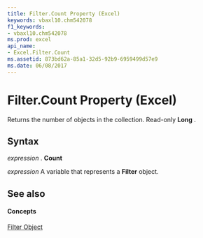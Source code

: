 ```yaml
---
title: Filter.Count Property (Excel)
keywords: vbaxl10.chm542078
f1_keywords:
- vbaxl10.chm542078
ms.prod: excel
api_name:
- Excel.Filter.Count
ms.assetid: 873bd62a-85a1-32d5-92b9-6959499d57e9
ms.date: 06/08/2017
---
```



# Filter.Count Property (Excel)

Returns the number of objects in the collection. Read-only  **Long** .


## Syntax

 _expression_ . **Count**

 _expression_ A variable that represents a **Filter** object.


## See also


#### Concepts


[Filter Object](Excel.Filter.md)

